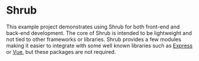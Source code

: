 # Shrub

This example project demonstrates using Shrub for both front-end and back-end development. The core of Shrub is intended to be lightweight and not tied to other frameworks or libraries. Shrub provides a few modules making it easier to integrate with some well known libraries such as [Express](https://expressjs.com/) or [Vue](https://vuejs.org/), but these packages are not required.

